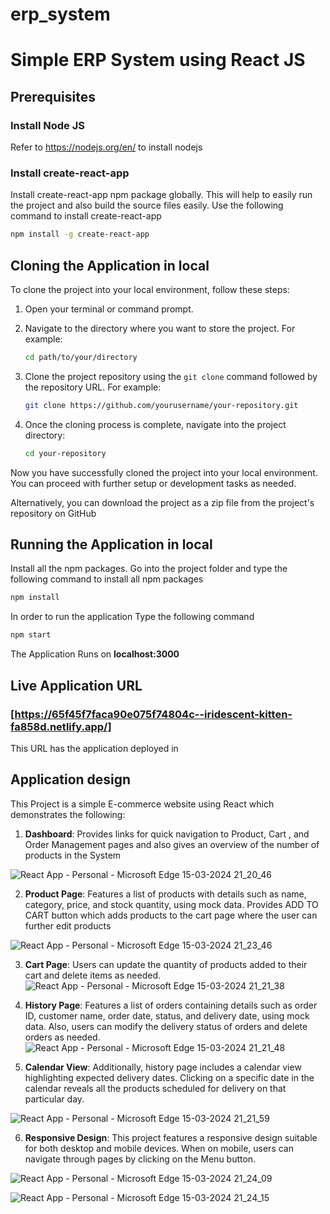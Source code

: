 # erp_system

# Simple ERP System using React JS 

## Prerequisites

### Install Node JS
Refer to https://nodejs.org/en/ to install nodejs

### Install create-react-app
Install create-react-app npm package globally. This will help to easily run the project and also build the source files easily. Use the following command to install create-react-app

```bash
npm install -g create-react-app
```

## Cloning the Application in local

To clone the project into your local environment, follow these steps:

1. Open your terminal or command prompt.

2. Navigate to the directory where you want to store the project. For example:
   ```bash
   cd path/to/your/directory
   ```

3. Clone the project repository using the `git clone` command followed by the repository URL. For example:
   ```bash
   git clone https://github.com/yourusername/your-repository.git
   ```

4. Once the cloning process is complete, navigate into the project directory:
   ```bash
   cd your-repository
   ```

Now you have successfully cloned the project into your local environment. You can proceed with further setup or development tasks as needed.

Alternatively,  you can download the project as a zip file from the project's repository on GitHub


## Running the Application in local

Install all the npm packages. Go into the project folder and type the following command to install all npm packages

```bash
npm install
```

In order to run the application Type the following command

```bash
npm start
```
The Application Runs on **localhost:3000**

## Live Application URL

### [https://65f45f7faca90e075f74804c--iridescent-kitten-fa858d.netlify.app/]
This URL has the application deployed in



## Application design

This Project is a simple E-commerce website using React which demonstrates the following:

1. **Dashboard**: Provides links for quick navigation to Product, Cart , and Order Management pages and also gives an overview of the number of products in the System<br>

![React App - Personal - Microsoft​ Edge 15-03-2024 21_20_46](https://github.com/varsha1n/erp_system/assets/102849159/1809e7b1-409f-46f5-b7ef-223509926566)


2. **Product Page**: Features a list of products with details such as name, category, price, and stock quantity, using mock data. Provides ADD TO CART button which adds products to the cart page where the user can further edit products<br>
  
![React App - Personal - Microsoft​ Edge 15-03-2024 21_23_46](https://github.com/varsha1n/erp_system/assets/102849159/1ed9c99a-0f54-4a7c-895e-97d27d92bfb2)

   
3. **Cart Page**: Users can update the quantity of products added to their cart and delete items as needed.<br>
   ![React App - Personal - Microsoft​ Edge 15-03-2024 21_21_38](https://github.com/varsha1n/erp_system/assets/102849159/678de53f-79cc-4c41-88c5-989bfb2afbb6)

   
4. **History Page**: Features a list of orders containing details such as order ID, customer name, order date, status, and delivery date, using mock data. Also, users can modify the delivery status of orders and delete orders as needed.<br>
   ![React App - Personal - Microsoft​ Edge 15-03-2024 21_21_48](https://github.com/varsha1n/erp_system/assets/102849159/1ef5b684-7bf8-45b8-a0f2-71fee3d64284)

   
5. **Calendar View**: Additionally, history page includes a calendar view highlighting expected delivery dates. Clicking on a specific date in the calendar reveals all the products scheduled for delivery on that particular day.<br>
   
![React App - Personal - Microsoft​ Edge 15-03-2024 21_21_59](https://github.com/varsha1n/erp_system/assets/102849159/40b536bf-0738-4983-a1c5-ef12c0dc55c2)

6. **Responsive Design**: This project features a responsive design suitable for both desktop and mobile devices. When on mobile, users can navigate through pages by clicking on the Menu button.<br>


![React App - Personal - Microsoft​ Edge 15-03-2024 21_24_09](https://github.com/varsha1n/erp_system/assets/102849159/11275502-b676-47b8-a327-7be32d69ebfc)  <br>

![React App - Personal - Microsoft​ Edge 15-03-2024 21_24_15](https://github.com/varsha1n/erp_system/assets/102849159/1b4c8705-ccb0-4502-a846-0ea78bc2e01e)

